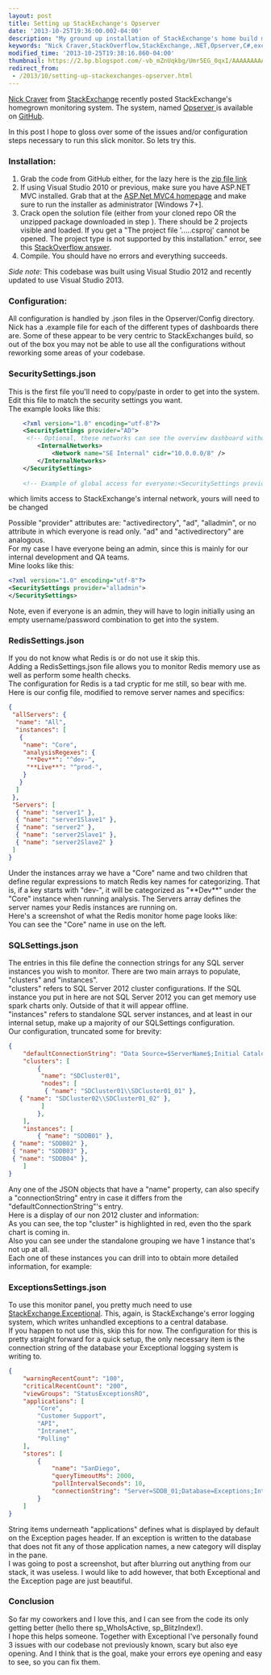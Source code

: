 ```yaml
---
layout: post
title: Setting up StackExchange's Opserver
date: '2013-10-25T19:36:00.002-04:00'
description: "My ground up installation of StackExchange's home build monitoring software."
keywords: "Nick Craver,StackOverflow,StackExchange,.NET,Opserver,C#,exception,monitoring"
modified_time: '2013-10-25T19:38:16.860-04:00'
thumbnail: https://2.bp.blogspot.com/-vb_mZnUqkbg/Umr5EG_0qxI/AAAAAAAAAlU/NqRWLyaC9nk/s72-c/blog_redis.png
redirect_from:
 - /2013/10/setting-up-stackexchanges-opserver.html
---
```


<a href="http://nickcraver.com/blog/">Nick Craver</a> from <a href="http://stackexchange.com/">StackExchange</a> recently posted StackExchange's homegrown monitoring system.  The system, named <a href="https://github.com/opserver/Opserver">Opserver </a>is available on <a href="http://github.com/">GitHub</a>.

In this post I hope to gloss over some of the issues and/or configuration steps necessary to run this slick monitor.
So lets try this.

<h3>Installation:</h3>
<ol>
	<li>
		Grab the code from GitHub either, for the lazy here is the <a href="https://github.com/opserver/Opserver/archive/master.zip">zip file link</a>
	</li>
	<li>
		If using Visual Studio 2010 or previous, make sure you have ASP.NET MVC installed. Grab that at the <a href="https://www.asp.net/mvc/mvc4" alt="ASP.Net MVC4 homepage">ASP.Net MVC4 homepage</a> and make sure to run the installer as administrator [Windows 7+].
	</li>
	<li>
		Crack open the solution file (either from your cloned repo OR the unzipped package downloaded in step ). There should be 2 projects visible and loaded. If you get a "The project file '.....csproj' cannot be opened. The project type is not supported by this installation." error, see this <a href="http://stackoverflow.com/questions/1531120/asp-net-mvc-project-not-supported-by-this-installation#1532183">StackOverflow answer</a>.
	</li>
	<li>
		Compile. You should have no errors and everything succeeds.
	</li>
</ol>

<div>
	<i>Side note</i>: This codebase was built using Visual Studio 2012 and recently updated to use Visual Studio 2013.
</div>

<h3>Configuration:</h3>
<div>
	All configuration is handled by .json files in the Opserver/Config directory. Nick has a .example file for each of the different types of dashboards there are. Some of these appear to be very centric to StackExchanges build, so out of the box you may not be able to use all the configurations without reworking some areas of your codebase.
</div>
<h3>SecuritySettings.json</span></h3>
<div>
	This is the first file you'll need to copy/paste in order to get into the system.
</div>
<div>
	Edit this file to match the security settings you want.
</div>
<div>
	The example looks like this:
</div>

```xml
	<?xml version="1.0" encoding="utf-8"?>
	<SecuritySettings provider="AD">
	 <!-- Optional, these networks can see the overview dashboard without authentication -->
	    <InternalNetworks>
	        <Network name="SE Internal" cidr="10.0.0.0/8" />
	    </InternalNetworks>
	</SecuritySettings>
	 
	<!-- Example of global access for everyone:<SecuritySettings provider="alladmin" />-->
```

which limits access to StackExchange's internal network, yours will need to be changed


<div>
	Possible "provider" attributes are: "activedirectory", "ad", "alladmin", or no attribute in which everyone is read only. "ad" and "activedirectory" are analogous.
</div>

<div>
	For my case I have everyone being an admin, since this is mainly for our internal development and QA teams.
</div>

<div>
	Mine looks like this:
</div>

```xml
<?xml version="1.0" encoding="utf-8"?>
<SecuritySettings provider="alladmin">
</SecuritySettings> 
```


Note, even if everyone is an admin, they will have to login initially using an empty username/password combination to get into the system.

<h3>RedisSettings.json</h3>
<div>
	If you do not know what Redis is or do not use it skip this.
</div>

<div>
	Adding a RedisSettings.json file allows you to monitor Redis memory use as well as perform some health checks.
</div>

<div>
	The configuration for Redis is a tad cryptic for me still, so bear with me.
</div>

<div>
	Here is our config file, modified to remove server names and specifics:
</div>

```json
{
 "allServers": {
  "name": "All",
  "instances": [
   {
    "name": "Core",    
    "analysisRegexes": {
     "**Dev**": "^dev-",
     "**Live**": "^prod-",
    }
   }   
  ]
 },
 "Servers": [
  { "name": "server1" },
  { "name": "server1Slave1" },
  { "name": "server2" },
  { "name": "server2Slave1" },
  { "name": "server2Slave2" }
 ]
}
```

<div>
	Under the instances array we have a "Core" name and two children that define regular expressions to match Redis key names for categorizing. That is, if a key starts with "dev-", it will be categorized as "**Dev**" under the "Core" instance when running analysis.
	The Servers array defines the server names your Redis instances are running on.
</div>

<div>
	Here's a screenshot of what the Redis monitor home page looks like:
	<br />
	<a href="https://2.bp.blogspot.com/-vb_mZnUqkbg/Umr5EG_0qxI/AAAAAAAAAlU/NqRWLyaC9nk/s1600/blog_redis.png" alt="Opserver - Redis area">
		<amp-img alt="Opserver - Redis area" height="92" src="https://2.bp.blogspot.com/-vb_mZnUqkbg/Umr5EG_0qxI/AAAAAAAAAlU/NqRWLyaC9nk/s400/blog_redis.png" width="400" />
	</a>
</div>

<div>
	You can see the "Core" name in use on the left.
</div>

<h3>SQLSettings.json</h3>The entries in this file define the connection strings for any SQL server instances you wish to monitor. There are two main arrays to populate, "clusters" and "instances".</h3>

<div>
	"clusters" refers to SQL Server 2012 cluster configurations. If the SQL instance you put in here are not SQL Server 2012 you can get memory use spark charts only. Outside of that it will appear offline.
</div>

<div>
	"instances" refers to standalone SQL server instances, and at least in our internal setup, make up a majority of our SQLSettings configuration.
</div>

<div>
	Our configuration, truncated some for brevity:
</div>


```json
{
    "defaultConnectionString": "Data Source=$ServerName$;Initial Catalog=master;Integrated Security=SSPI;",
    "clusters": [
        {
         "name": "SDCluster01",
         "nodes": [
          { "name": "SDCluster01\\SDCluster01_01" },
   { "name": "SDCluster02\\SDCluster01_02" },
         ]
        },       
    ],
    "instances": [        
        { "name": "SDDB01" },
 { "name": "SDDB02" },
 { "name": "SDDB03" },
 { "name": "SDDB04" },
    ]
}
```

<div>
	Any one of the JSON objects that have a "name" property, can also specify a "connectionString" entry in case it differs from the "defaultConnectionString"'s entry.
</div>
<div>
	Here is a display of our non 2012 cluster and information:
</div>

<div>
	<a href="https://1.bp.blogspot.com/-mCUf9nkdEyU/Umr9z6sg7GI/AAAAAAAAAlg/sK3xXOjIQ9c/s1600/blog_sql.png" alt="Opserver - SQL area">
		<amp-img alt="Opserver - SQL area height="207" src="https://1.bp.blogspot.com/-mCUf9nkdEyU/Umr9z6sg7GI/AAAAAAAAAlg/sK3xXOjIQ9c/s400/blog_sql.png" width="400" />
	</a>
</div>

<div>
	As you can see, the top "cluster" is highlighted in red, even tho the spark chart is coming in.
</div>
<div>
	Also you can see under the standalone grouping we have 1 instance that's not up at all.
</div>
<div>
	Each one of these instances you can drill into to obtain more detailed information, for example:
</div>
<div>
	<a href="https://4.bp.blogspot.com/-HDk9FmYdorM/Umr-cHnXn9I/AAAAAAAAAlo/XDLQbBdh7DI/s1600/blog_sql2.png" alt="Opserver - SQL area, part 2">
		<amp-img alt="Opserver - SQL area, part 2" height="288" src="https://4.bp.blogspot.com/-HDk9FmYdorM/Umr-cHnXn9I/AAAAAAAAAlo/XDLQbBdh7DI/s400/blog_sql2.png" width="400" />
	</a>
</div>

<h3>ExceptionsSettings.json</h3>
<div>
	To use this monitor panel, you pretty much need to use <a href="https://github.com/NickCraver/StackExchange.Exceptional">StackExchange.Exceptional</a>. This, again, is StackExchange's error logging system, which writes unhandled exceptions to a central database.
</div>

<div>
	If you happen to not use this, skip this for now.
	The configuration for this is pretty straight forward for a quick setup, the only necessary item is the connection string of the database your Exceptional logging system is writing to.
</div>

```json
{
    "warningRecentCount": "100",
    "criticalRecentCount": "200",
    "viewGroups": "StatusExceptionsRO",
    "applications": [
        "Core",  
        "Customer Support",
        "API",
        "Intranet",
        "Polling"
    ],
    "stores": [
        {
            "name": "SanDiego",
            "queryTimeoutMs": 2000,
            "pollIntervalSeconds": 10,
            "connectionString": "Server=SDDB_01;Database=Exceptions;Integrated Security=SSPI;"
        }
    ]
}
```


<div>
	String items underneath "applications" defines what is displayed by default on the Exception pages header. If an exception is written to the database that does not fit any of those application names, a new category will display in the pane.
</div>

<div>
	I was going to post a screenshot, but after blurring out anything from our stack, it was useless. I would like to add however, that both Exceptional and the Exception page are just beautiful.
</div>

<div>

<h3>Conclusion</h3>
<div>
	So far my coworkers and I love this, and I can see from the code its only getting better (hello there sp_WhoIsActive, sp_BlitzIndex!).
</div>

<div>
	I hope this helps someone. Together with Exceptional I've personally found 3 issues with our codebase not previously known, scary but also eye opening. And I think that is the goal, make your errors eye opening and easy to see, so you can fix them.
</div>
